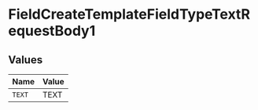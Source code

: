 # FieldCreateTemplateFieldTypeTextRequestBody1


## Values

| Name   | Value  |
| ------ | ------ |
| `TEXT` | TEXT   |